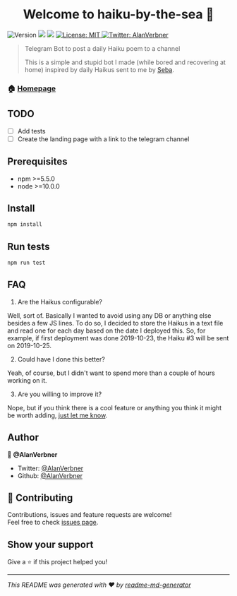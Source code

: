 <h1 align="center">Welcome to haiku-by-the-sea 👋</h1>
<p>
  <img alt="Version" src="https://img.shields.io/badge/version-0.0.1-blue.svg?cacheSeconds=2592000" />
  <img src="https://img.shields.io/badge/npm-%3E%3D5.5.0-blue.svg" />
  <img src="https://img.shields.io/badge/node-%3E%3D12.0.0-blue.svg" />
  <a href="#" target="_blank">
    <img alt="License: MIT" src="https://img.shields.io/badge/License-MIT-yellow.svg" />
  </a>
  <a href="https://twitter.com/AlanVerbner" target="_blank">
    <img alt="Twitter: AlanVerbner" src="https://img.shields.io/twitter/follow/AlanVerbner.svg?style=social" />
  </a>
</p>

> Telegram Bot to post a daily Haiku poem to a channel
> 
> This is a simple and stupid bot I made (while bored and recovering at home) inspired by daily Haikus sent to me by [Seba](https://twitter.com/Saldasoro).


### 🏠 [Homepage](https://github.com/AlanVerbner/haiku-by-the-sea#readme)

## TODO

- [ ] Add tests
- [ ] Create the landing page with a link to the telegram channel

## Prerequisites

- npm >=5.5.0
- node >=10.0.0

## Install

```sh
npm install
```

## Run tests

```sh
npm run test
```

## FAQ

1. Are the Haikus configurable?

Well, sort of. Basically I wanted to avoid using any DB or anything else besides a few JS lines. To do so, I decided to store the Haikus in a text file and read one for each day based on the date I deployed this. So, for example, if first deployment was done 2019-10-23, the Haiku #3 will be sent on 2019-10-25.

2. Could have I done this better?

Yeah, of course, but I didn't want to spend more than a couple of hours working on it.

3. Are you willing to improve it?

Nope, but if you think there is a cool feature or anything you think it might be worth adding, [just let me know](#Contributing).

## Author

👤 **@AlanVerbner**

* Twitter: [@AlanVerbner](https://twitter.com/AlanVerbner)
* Github: [@AlanVerbner](https://github.com/AlanVerbner)

## 🤝 Contributing

Contributions, issues and feature requests are welcome!<br />Feel free to check [issues page](https://github.com/AlanVerbner/haiku-by-the-sea/issues).

## Show your support

Give a ⭐️ if this project helped you!

***
_This README was generated with ❤️ by [readme-md-generator](https://github.com/kefranabg/readme-md-generator)_